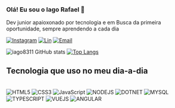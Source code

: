 ### Olá! Eu sou o Iago Rafael 👋

Dev junior apaioxonado por tecnologia e em Busca da primeira oportunidade, sempre aprendendo a cada dia 

[![Instagram](https://img.shields.io/badge/Instagram-E4405F?style=for-the-badge&logo=instagram&logoColor=white)](https://www.instagram.com/iagorafael_m/)
[![Lin](https://img.shields.io/badge/LinkedIn-0077B5?style=for-the-badge&logo=linkedin&logoColor=white)](https://www.linkedin.com/in/iago-rafael-b93ab9244/)
[![Email](https://img.shields.io/badge/Microsoft_Outlook-0078D4?style=for-the-badge&logo=microsoft-outlook&logoColor=white)](https://account.microsoft.com/profile/?refd=outlook.live.com)


![iago8311 GitHub stats](https://github-readme-stats.vercel.app/api?username=iago8311&show_icons=true&theme=dracula)
[![Top Langs](https://github-readme-stats.vercel.app/api/top-langs/?username=iago8311)](https://github.com/iago8311/github-readme-stats)

## Tecnologia que uso no meu dia-a-dia
<div style="display:inline_block"><br/>
<img align="center" alt="HTML5" src ="https://img.shields.io/badge/HTML5-E34F26?style=for-the-badge&logo=html5&logoColor=white">
<img align="center" alt="CSS3" src="https://img.shields.io/badge/CSS3-1572B6?style=for-the-badge&logo=css3&logoColor=white">
<img align="center" alt="JavaScript" src="https://img.shields.io/badge/JavaScript-F7DF1E?style=for-the-badge&logo=javascript&logoColor=black">

<img align="center" alt="NODEJS" src="https://img.shields.io/badge/Node.js-43853D?style=for-the-badge&logo=node.js&logoColor=whitee">
<img align="center" alt="DOTNET" src="https://img.shields.io/badge/.NET-5C2D91?style=for-the-badge&logo=.net&logoColor=white">
<img align="center" alt="MYSQL" src="https://img.shields.io/badge/MySQL-005C84?style=for-the-badge&logo=mysql&logoColor=white">
<img align="center" alt="TYPESCRIPT" src="https://img.shields.io/badge/TypeScript-007ACC?style=for-the-badge&logo=typescript&logoColor=white">
<img align="center" alt="VUEJS" src="https://img.shields.io/badge/Vue.js-35495E?style=for-the-badge&logo=vue.js&logoColor=4FC08D">

<img align="center" alt="ANGULAR" src="https://img.shields.io/badge/Angular-DD0031?style=for-the-badge&logo=angular&logoColor=white">
</div><BR/>

</div><br/>

